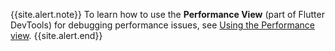 {{site.alert.note}}
  To learn how to use the **Performance View**
  (part of Flutter DevTools)
  for debugging performance issues,
  see [Using the Performance view][].
{{site.alert.end}}

[Using the Performance view]: {{site.url}}/tools/devtools/performance
